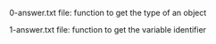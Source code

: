 0-answer.txt file: function to get the type of an object

1-answer.txt file: function to get the variable identifier